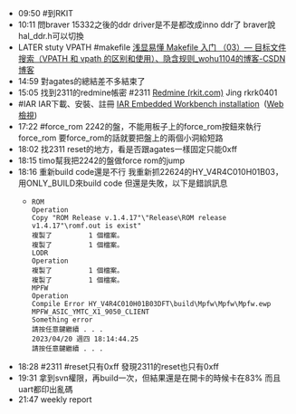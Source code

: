 - 09:50 #到RKIT
- 10:11 問braver 15332之後的ddr driver是不是都改成inno ddr了
  braver說hal_ddr.h可以切換
- LATER stuty VPATH #makefile
  [浅显易懂 Makefile 入门 （03）— 目标文件搜索（VPATH 和 vpath 的区别和使用）、隐含规则_wohu1104的博客-CSDN博客](https://blog.csdn.net/wohu1104/article/details/110942995)
- 14:59 對agates的總結差不多結束了
- 15:05 找到2311的redmine帳密 #2311
  [Redmine (rkit.com)](https://service.rkit.com/redmine/)
  Jing
  rkrk0401
- #IAR IAR下載、安裝、註冊
  [IAR Embedded Workbench installation](onenote:https://goketwlab.sharepoint.com/sites/GK2311fw/SiteAssets/GK2311.fw%20筆記本/Global.one#IAR%20Embedded%20Workbench%20installation§ion-id=%7B73A8C4A0-AA3D-4A2D-A7E0-3574C8676402%7D&page-id=%7B8A097D2C-EB15-4725-AE29-A1D7F5171229%7D&object-id=%7BA19E5F8B-8173-43EB-9CC2-FA2F8D4D18A1%7D&10)  ([Web 檢視](https://goketwlab.sharepoint.com/sites/GK2311fw/_layouts/OneNote.aspx?id=%2Fsites%2FGK2311fw%2FSiteAssets%2FGK2311.fw%20%E7%AD%86%E8%A8%98%E6%9C%AC&wd=target%28Global.one%7C73A8C4A0-AA3D-4A2D-A7E0-3574C8676402%2FIAR%20Embedded%20Workbench%20installation%7C8A097D2C-EB15-4725-AE29-A1D7F5171229%2F%29))
- 17:22 #force_rom
  2242的盤，不能用板子上的force_rom按鈕來執行force_rom
  要force_rom的話就要把盤上的兩個小洞給短路
- 18:02 找2311 reset的地方，看是否跟agates一樣固定只能0xff
- 18:15 timo幫我把2242的盤做force rom的jump
- 18:16 重新build code還是不行
  我重新抓22624的HY_V4R4C010H01B03，用ONLY_BUILD來build code
  但還是失敗，以下是錯誤訊息
	- ```
	  ROM
	  Operation
	  Copy "ROM Release v.1.4.17"\"Release\ROM release v1.4.17"\romf.out is exist"
	  複製了         1 個檔案。
	  複製了         1 個檔案。
	  LODR
	  Operation
	  複製了         1 個檔案。
	  複製了         1 個檔案。
	  MPFW
	  Operation
	  Compile Error HY_V4R4C010H01B03DFT\build\Mpfw\Mpfw\Mpfw.ewp MPFW_ASIC_YMTC_X1_9050_CLIENT
	  Something error
	  請按任意鍵繼續 . . .
	  2023/04/20 週四 18:14:44.25
	  請按任意鍵繼續 . . .
	  ```
- 18:28 #2311 #reset只有0xff
  發現2311的reset也只有0xff
- 19:31 拿到svn權限，再build一次，但結果還是在開卡的時候卡在83%
  而且uart都印出亂碼
- 21:47 weekly report